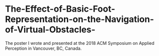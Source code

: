 # The-Effect-of-Basic-Foot-Representation-on-the-Navigation-of-Virtual-Obstacles-
The poster I wrote and presented at the 2018 ACM Symposium on Applied Perception in Vancouver, BC, Canada.

